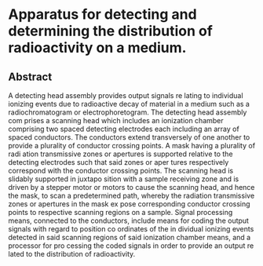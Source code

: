 # Apparatus for detecting and determining the distribution of radioactivity on a medium.

## Abstract
A detecting head assembly provides output signals re lating to individual ionizing events due to radioactive decay of material in a medium such as a radiochromatogram or electrophoretogram. The detecting head assembly com prises a scanning head which includes an ionization chamber comprising two spaced detecting electrodes each including an array of spaced conductors. The conductors extend transversely of one another to provide a plurality of conductor crossing points. A mask having a plurality of radi ation transmissive zones or apertures is supported relative to the detecting electrodes such that said zones or aper tures respectively correspond with the conductor crossing points. The scanning head is slidably supported in juxtapo sition with a sample receiving zone and is driven by a stepper motor or motors to cause the scanning head, and hence the mask, to scan a predetermined path, whereby the radiation transmissive zones or apertures in the mask ex pose corresponding conductor crossing points to respective scanning regions on a sample. Signal processing means, connected to the conductors, include means for coding the output signals with regard to position co ordinates of the in dividual ionizing events detected in said scanning regions of said ionization chamber means, and a processor for pro cessing the coded signals in order to provide an output re lated to the distribution of radioactivity.